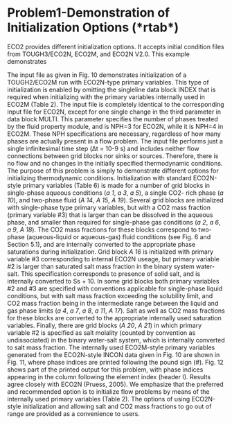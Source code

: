 # Problem1-Demonstration of Initialization Options (\*rtab\*)

ECO2 provides different initialization options. It accepts  initial condition files from TOUGH3/ECO2N, ECO2M, and ECO2N V2.0. This example demonstrates&#x20;



The input file as given in Fig. 10 demonstrates initialization of a TOUGH2/ECO2M run with ECO2N-type primary variables. This type of initialization is enabled by omitting the singleline data block INDEX that is required when initializing with the primary variables internally used in ECO2M (Table 2). The input file is completely identical to the corresponding input file for ECO2N, except for one single change in the third parameter in data block MULTI. This parameter specifies the number of phases treated by the fluid property module, and is NPH=3 for ECO2N, while it is NPH=4 in ECO2M. These NPH specifications are necessary, regardless of how many phases are actually present in a flow problem. The input file performs just a single infinitesimal time step (Δt = 10-9 s) and includes neither flow connections between grid blocks nor sinks or sources. Therefore, there is no flow and no changes in the initially specified thermodynamic conditions. The purpose of this problem is simply to demonstrate different options for initializing thermodynamic conditions. Initialization with standard ECO2N-style primary variables (Table 6) is made for a number of grid blocks in single-phase aqueous conditions (_a 1_, _a 3_, _a 5_), a single CO2- rich phase (_a 10_), and two-phase fluid (_A 14_, _A 15_, _A 19_). Several grid blocks are initialized with single-phase type primary variables, but with a CO2 mass fraction (primary variable #3) that is larger than can be dissolved in the aqueous phase, and smaller than required for single-phase gas conditions (_a 2_, _a 6_, _a 9_, _A 18_). The CO2 mass fractions for these blocks correspond to two-phase (aqueous-liquid or aqueous-gas) fluid conditions (see Fig. 6 and Section 5.1), and are internally converted to the appropriate phase saturations during initialization. Grid block _A 16_ is initialized with primary variable #3 corresponding to internal ECO2N useage, but primary variable #2 is larger than saturated salt mass fraction in the binary system water-salt. This specification corresponds to presence of solid salt, and is internally converted to Ss + 10. In some grid blocks both primary variables #2 and #3 are specified with conventions applicable for single-phase liquid conditions, but with salt mass fraction exceeding the solubility limit, and CO2 mass fraction being in the intermediate range between the liquid and gas phase limits (_a 4_, _a 7_, _a 8_, _a 11_, _A 17_). Salt as well as CO2 mass fractions for these blocks are converted to the appropriate internally used saturation variables. Finally, there are grid blocks (_A 20_, _A 21_) in which primary variable #2 is specified as salt molality (counted by convention as undissociated) in the binary water-salt system, which is internally converted to salt mass fraction. The internally used ECO2M-style primary variables generated from the ECO2N-style INCON data given in Fig. 10 are shown in Fig. 11, where phase indices are printed following the pound sign (#). Fig. 12 shows part of the printed output for this problem, with phase indices appearing in the column following the element index (header I). Results agree closely with ECO2N (Pruess, 2005). We emphasize that the preferred and recommended option is to initialize flow problems by means of the internally used primary variables (Table 2). The options of using ECO2N-style initialization and allowing salt and CO2 mass fractions to go out of range are provided as a convenience to users.
